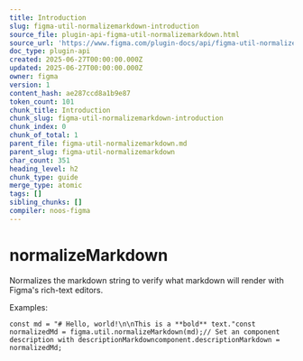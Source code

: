 ```yaml
---
title: Introduction
slug: figma-util-normalizemarkdown-introduction
source_file: plugin-api-figma-util-normalizemarkdown.html
source_url: 'https://www.figma.com/plugin-docs/api/figma-util-normalizemarkdown/'
doc_type: plugin-api
created: 2025-06-27T00:00:00.000Z
updated: 2025-06-27T00:00:00.000Z
owner: figma
version: 1
content_hash: ae287ccd8a1b9e87
token_count: 101
chunk_title: Introduction
chunk_slug: figma-util-normalizemarkdown-introduction
chunk_index: 0
chunk_of_total: 1
parent_file: figma-util-normalizemarkdown.md
parent_slug: figma-util-normalizemarkdown
char_count: 351
heading_level: h2
chunk_type: guide
merge_type: atomic
tags: []
sibling_chunks: []
compiler: noos-figma
---
```


# normalizeMarkdown

Normalizes the markdown string to verify what markdown will render with Figma's rich-text editors.

Examples:

```
const md = "# Hello, world!\n\nThis is a **bold** text."const normalizedMd = figma.util.normalizeMarkdown(md);// Set an component description with descriptionMarkdowncomponent.descriptionMarkdown = normalizedMd;
```
